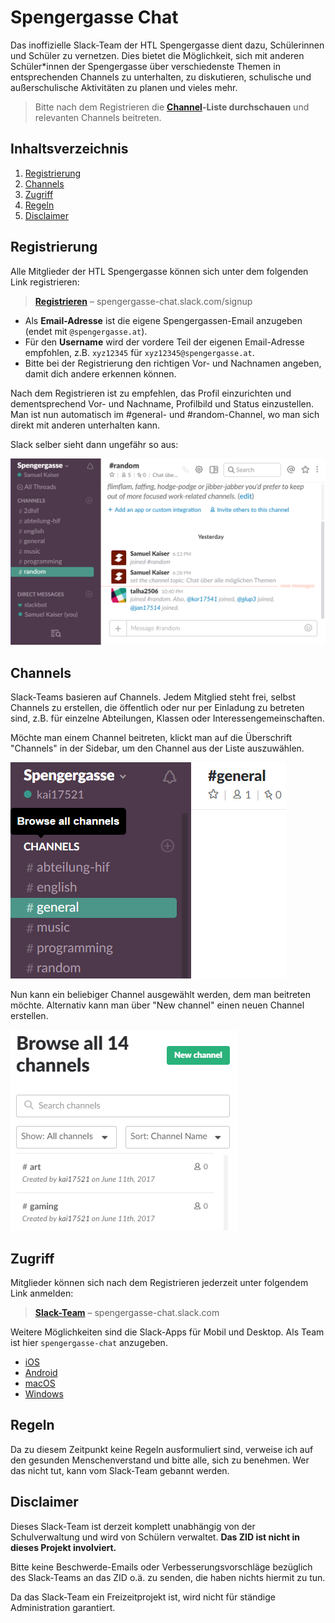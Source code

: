 # Spengergasse Chat

Das inoffizielle Slack-Team der HTL Spengergasse dient dazu, Schülerinnen und
Schüler zu vernetzen. Dies bietet die Möglichkeit, sich mit anderen
Schüler*innen der Spengergasse über verschiedenste Themen in entsprechenden
Channels zu unterhalten, zu diskutieren, schulische und außerschulische
Aktivitäten zu planen und vieles mehr.

> Bitte nach dem Registrieren die **[Channel](#channels)-Liste durchschauen**
> und relevanten Channels beitreten.

## Inhaltsverzeichnis

1. [Registrierung](#registrierung)
2. [Channels](#channels)
3. [Zugriff](#zugriff)
4. [Regeln](#regeln)
5. [Disclaimer](#disclaimer)

## Registrierung

Alle Mitglieder der HTL Spengergasse können sich unter dem folgenden Link
registrieren:

> **[Registrieren](https://spengergasse-chat.slack.com/signup)**
> – spengergasse-chat.slack.com/signup

* Als **Email-Adresse** ist die eigene Spengergassen-Email anzugeben
  (endet mit `@spengergasse.at`).
* Für den **Username** wird der vordere Teil der eigenen Email-Adresse empfohlen,
  z.B. `xyz12345` für `xyz12345@spengergasse.at`.
* Bitte bei der Registrierung den richtigen Vor- und Nachnamen angeben, damit
  dich andere erkennen können.

Nach dem Registrieren ist zu empfehlen, das Profil einzurichten und
dementsprechend Vor- und Nachname, Profilbild und Status einzustellen.
Man ist nun automatisch im #general- und #random-Channel, wo man sich direkt
mit anderen unterhalten kann.

Slack selber sieht dann ungefähr so aus:

![Slack](assets/slack.png)

## Channels

Slack-Teams basieren auf Channels. Jedem Mitglied steht frei, selbst Channels zu
erstellen, die öffentlich oder nur per Einladung zu betreten sind,
z.B. für einzelne Abteilungen, Klassen oder Interessengemeinschaften.

Möchte man einem Channel beitreten, klickt man auf die Überschrift "Channels"
in der Sidebar, um den Channel aus der Liste auszuwählen.

![Channels](assets/browse-channels.png)

Nun kann ein beliebiger Channel ausgewählt werden, dem man beitreten möchte.
Alternativ kann man über "New channel" einen neuen Channel erstellen.

![Channels List](assets/browse-channels-list.png)

## Zugriff

Mitglieder können sich nach dem Registrieren jederzeit unter folgendem Link
anmelden:

> **[Slack-Team](https://spengergasse-chat.slack.com)**
> – spengergasse-chat.slack.com

Weitere Möglichkeiten sind die Slack-Apps für Mobil und Desktop.
Als Team ist hier `spengergasse-chat` anzugeben.

* [iOS](https://itunes.apple.com/us/app/slack-business-communication-for-teams/id618783545)
* [Android](https://play.google.com/store/apps/details?id=com.Slack)
* [macOS](https://slack.com/downloads/mac)
* [Windows](https://slack.com/downloads/windows)

## Regeln

Da zu diesem Zeitpunkt keine Regeln ausformuliert sind, verweise ich auf den
gesunden Menschenverstand und bitte alle, sich zu benehmen. Wer das nicht tut,
kann vom Slack-Team gebannt werden.

## Disclaimer

Dieses Slack-Team ist derzeit komplett unabhängig von der Schulverwaltung und
wird von Schülern verwaltet. **Das ZID ist nicht in dieses Projekt involviert.**

Bitte keine Beschwerde-Emails oder Verbesserungsvorschläge bezüglich des
Slack-Teams an das ZID o.ä. zu senden, die haben nichts hiermit zu tun.

Da das Slack-Team ein Freizeitprojekt ist, wird nicht für ständige
Administration garantiert.
